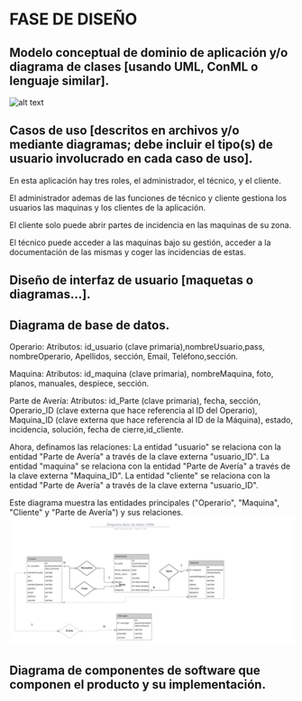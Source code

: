 # FASE DE DISEÑO

## Modelo conceptual de dominio de aplicación y/o diagrama de clases [usando UML, ConML o lenguaje similar].
![alt text](<../img/Árbol de decisiones.png>)
## Casos de uso [descritos en archivos y/o mediante diagramas; debe incluir el tipo(s) de usuario involucrado en cada caso de uso].

En esta aplicación hay tres roles, el administrador, el técnico, y el cliente.

El administrador ademas de las funciones de técnico y cliente gestiona los usuarios las maquinas y los clientes de la aplicación.

El cliente solo puede abrir partes de incidencia en las maquinas de su zona.

El técnico puede acceder a las maquinas bajo su gestión, acceder a la documentación de las mismas y coger las incidencias de estas.



## Diseño de interfaz de usuario [maquetas o diagramas...].

## Diagrama de base de datos.

Operario:
Atributos: id_usuario (clave primaria),nombreUsuario,pass, nombreOperario, Apellidos, sección, Email, Teléfono,sección.

Maquina:
Atributos: id_maquina (clave primaria), nombreMaquina, foto, planos, manuales, despiece, sección.

Parte de Avería:
Atributos: id_Parte (clave primaria), fecha, sección, Operario_ID (clave externa que hace referencia al ID del Operario), Maquina_ID (clave externa que hace referencia al ID de la Máquina), estado, incidencia, solución, fecha de cierre,id_cliente.

Ahora, definamos las relaciones:
La entidad "usuario" se relaciona con la entidad "Parte de Avería" a través de la clave externa "usuario_ID".
La entidad "maquina" se relaciona con la entidad "Parte de Avería" a través de la clave externa "Maquina_ID".
La entidad "cliente" se relaciona con la entidad "Parte de Avería" a través de la clave externa "usuario_ID".

Este diagrama muestra las entidades principales ("Operario", "Maquina", "Cliente" y "Parte de Avería") y sus relaciones.
![alt text](<../img/Diagrama base de datos CWM.png>)
## Diagrama de componentes de software que componen el producto y su implementación.

